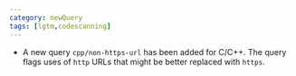 ```yaml
---
category: newQuery
tags: [lgtm,codescanning]
---
```

* A new query `cpp/non-https-url` has been added for C/C++. The query flags uses of `http` URLs that might be better replaced with `https`.
